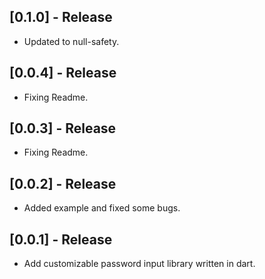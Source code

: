 ## [0.1.0] - Release

* Updated to null-safety.

## [0.0.4] - Release

* Fixing Readme.

## [0.0.3] - Release

* Fixing Readme.

## [0.0.2] - Release

* Added example and fixed some bugs.

## [0.0.1] - Release

* Add customizable password input library written in dart.